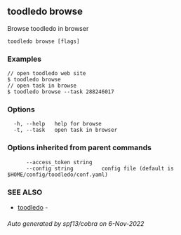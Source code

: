 ## toodledo browse

Browse toodledo in browser

```
toodledo browse [flags]
```

### Examples

```
// open toodledo web site
$ toodledo browse
// open task in browse
$ toodledo browse --task 288246017

```

### Options

```
  -h, --help   help for browse
  -t, --task   open task in browser
```

### Options inherited from parent commands

```
      --access_token string   
      --config string         config file (default is $HOME/config/toodledo/conf.yaml)
```

### SEE ALSO

* [toodledo](toodledo.md)	 - 

###### Auto generated by spf13/cobra on 6-Nov-2022
